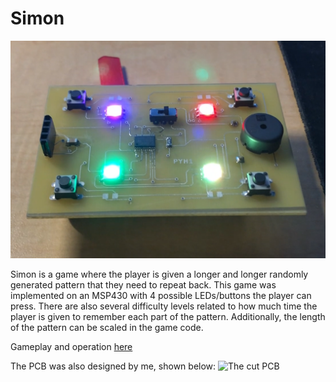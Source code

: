# Simon

![The finished game](images/simon.png)

Simon is a game where the player is given a longer and longer randomly generated pattern that they need to repeat back. This game was implemented on an MSP430 with 4 possible LEDs/buttons the player can press. There are also several difficulty levels related to how much time the player is given to remember each part of the pattern. Additionally, the length of the pattern can be scaled in the game code.


Gameplay and operation [here](https://www.youtube.com/watch?v=zeA9KfkeZWc)


The PCB was also designed by me, shown below:
![The cut PCB](images/pcb.jpg)
